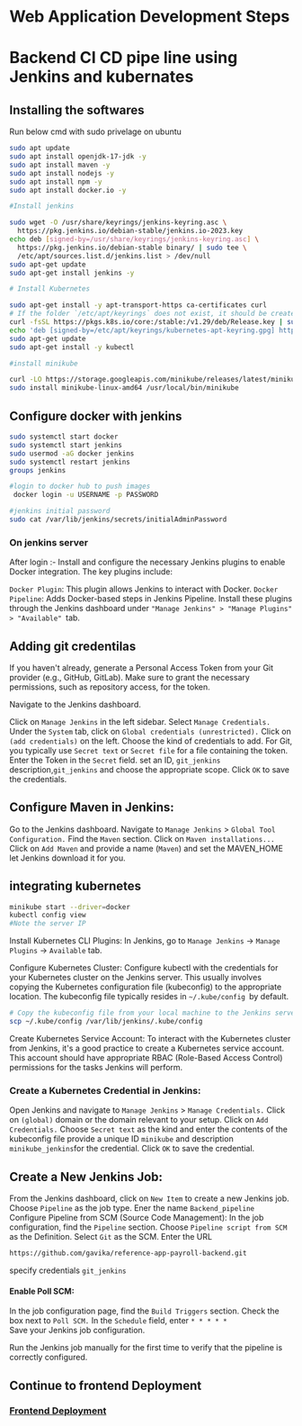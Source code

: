 # Web Application Development Steps
# Backend CI CD pipe line using Jenkins and kubernates

## Installing  the softwares
Run below cmd with sudo privelage on ubuntu

```bash
sudo apt update
sudo apt install openjdk-17-jdk -y
sudo apt install maven -y
sudo apt install nodejs -y
sudo apt install npm -y
sudo apt install docker.io -y

#Install jenkins

sudo wget -O /usr/share/keyrings/jenkins-keyring.asc \
  https://pkg.jenkins.io/debian-stable/jenkins.io-2023.key
echo deb [signed-by=/usr/share/keyrings/jenkins-keyring.asc] \
  https://pkg.jenkins.io/debian-stable binary/ | sudo tee \
  /etc/apt/sources.list.d/jenkins.list > /dev/null
sudo apt-get update
sudo apt-get install jenkins -y

# Install Kubernetes

sudo apt-get install -y apt-transport-https ca-certificates curl
# If the folder `/etc/apt/keyrings` does not exist, it should be created before the curl command, "sudo mkdir -p -m 755 /etc/apt/keyrings"
curl -fsSL https://pkgs.k8s.io/core:/stable:/v1.29/deb/Release.key | sudo gpg --dearmor -o /etc/apt/keyrings/kubernetes-apt-keyring.gpg
echo 'deb [signed-by=/etc/apt/keyrings/kubernetes-apt-keyring.gpg] https://pkgs.k8s.io/core:/stable:/v1.29/deb/ /' | sudo tee /etc/apt/sources.list.d/kubernetes.list
sudo apt-get update
sudo apt-get install -y kubectl

#install minikube

curl -LO https://storage.googleapis.com/minikube/releases/latest/minikube-linux-amd64
sudo install minikube-linux-amd64 /usr/local/bin/minikube

```


## Configure docker with jenkins

```bash
sudo systemctl start docker
sudo systemctl start jenkins
sudo usermod -aG docker jenkins
sudo systemctl restart jenkins
groups jenkins
```
```bash
#login to docker hub to push images
 docker login -u USERNAME -p PASSWORD

```
```bash
#jenkins initial password
sudo cat /var/lib/jenkins/secrets/initialAdminPassword

```
### On jenkins server
After login :-
Install and configure the necessary Jenkins plugins to enable Docker integration. The key plugins include:

`Docker Plugin`: This plugin allows Jenkins to interact with Docker.
`Docker Pipeline`: Adds Docker-based steps in Jenkins Pipeline.
Install these plugins through the Jenkins dashboard under `"Manage Jenkins" > "Manage Plugins" > "Available" `tab.

## Adding git credentilas


If you haven't already, generate a Personal Access Token from your Git provider (e.g., GitHub, GitLab).
Make sure to grant the necessary permissions, such as repository access, for the token.

Navigate to the Jenkins dashboard.

Click on `Manage Jenkins` in the left sidebar.
Select `Manage Credentials.`
Under the `System` tab, click on `Global credentials (unrestricted).`
Click on `(add credentials)` on the left.
Choose the kind of credentials to add. For Git, you typically use `Secret text` or `Secret file` for a file containing the token.
Enter the Token in the `Secret` field.
set an ID, `git_jenkins`
description,`git_jenkins`
 and choose the appropriate scope.
Click `OK` to save the credentials.


## Configure Maven in Jenkins:

Go to the Jenkins dashboard.
Navigate to `Manage Jenkins` > `Global Tool Configuration.`
Find the `Maven` section.
Click on `Maven installations...`
Click on `Add Maven` and provide a name (`Maven`) and set the MAVEN_HOME let Jenkins download it for you.





## integrating kubernetes
```bash
minikube start --driver=docker
kubectl config view
#Note the server IP
```
Install  Kubernetes CLI Plugins:
In Jenkins, go to `Manage Jenkins` -> `Manage Plugins` -> `Available` tab.

Configure Kubernetes Cluster:
Configure kubectl with the credentials for your Kubernetes cluster on the Jenkins server. This usually involves copying the Kubernetes configuration file (kubeconfig) to the appropriate location. The kubeconfig file typically resides in `~/.kube/config `by default.
```bash
# Copy the kubeconfig file from your local machine to the Jenkins server
scp ~/.kube/config /var/lib/jenkins/.kube/config

```

Create Kubernetes Service Account:
To interact with the Kubernetes cluster from Jenkins, it's a good practice to create a Kubernetes service account. This account should have appropriate RBAC (Role-Based Access Control) permissions for the tasks Jenkins will perform.

### Create a Kubernetes Credential in Jenkins:

Open Jenkins and navigate to `Manage Jenkins` > `Manage Credentials.`
Click on `(global)` domain or the domain relevant to your setup.
Click on `Add Credentials.`
Choose `Secret text` as the kind and enter the contents of the kubeconfig file 
provide a unique ID `minikube` and description `minikube_jenkins`for the credential.
Click `OK` to save the credential.
## Create a New Jenkins Job:

From the Jenkins dashboard, click on `New Item` to create a new Jenkins job.  
Choose `Pipeline` as the job type.
Ener the name `Backend_pipeline`
Configure Pipeline from SCM (Source Code Management):
In the job configuration, find the `Pipeline` section.
Choose `Pipeline script from SCM` as the Definition.
Select `Git` as the SCM.
Enter the URL 
```bash
https://github.com/gavika/reference-app-payroll-backend.git
```
specify credentials `git_jenkins`

#### Enable Poll SCM:

In the job configuration page, find the `Build Triggers` section.
Check the box next to `Poll SCM.`
In the `Schedule` field, enter `* * * * *`  
Save your Jenkins job configuration.  

Run the Jenkins job manually for the first time to verify that the pipeline is correctly configured.


## Continue to frontend Deployment

### [ Frontend Deployment](https://github.com/gavika/reference-app-payroll-frontend.git)